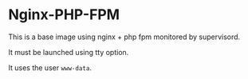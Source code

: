 # Nginx-PHP-FPM

This is a base image using nginx + php fpm monitored by supervisord.

It must be launched using tty option.

It uses the user `www-data`.
